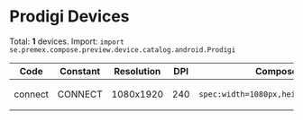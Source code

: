 # Prodigi Devices

Total: **1** devices. Import: `import se.premex.compose.preview.device.catalog.android.Prodigi`

| Code | Constant | Resolution | DPI | Compose Spec | Preview Usage |
|------|----------|------------|-----|-------------|---------------|
| connect | CONNECT | 1080x1920 | 240 | `spec:width=1080px,height=1920px,dpi=240` | `@Preview(device = Prodigi.CONNECT)` |

<!-- Generated automatically. Do not edit manually. -->
